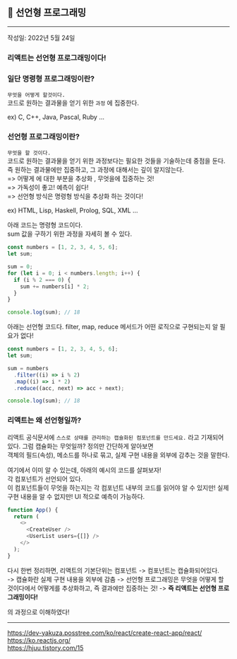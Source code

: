 ## 🚀 선언형 프로그래밍

---

작성일: 2022년 5월 24일

### 리액트는 선언형 프로그래밍이다!

### 일단 명령형 프로그래밍이란?

`무엇을 어떻게 할것이다.`  
코드로 원하는 결과물을 얻기 위한 `과정` 에 집중한다.

ex) C, C++, Java, Pascal, Ruby ...

### 선언형 프로그래밍이란?

`무엇을 할 것이다.`  
코드로 원하는 결과물을 얻기 위한 과정보다는 필요한 것들을 기술하는데 중점을 둔다.  
즉 원하는 결과물에만 집중하고, 그 과정에 대해서는 깊이 알지않는다.  
=> 어떻게 에 대한 부분을 추상화 , 무엇을에 집중하는 것!  
=> 가독성이 좋고! 예측이 쉽다!  
=> 선언형 방식은 명령형 방식을 추상화 하는 것이다!

ex) HTML, Lisp, Haskell, Prolog, SQL, XML ...

아래 코드는 명령형 코드이다.  
sum 값을 구하기 위한 과정을 자세히 볼 수 있다.

```js
const numbers = [1, 2, 3, 4, 5, 6];
let sum;

sum = 0;
for (let i = 0; i < numbers.length; i++) {
  if (i % 2 === 0) {
    sum += numbers[i] * 2;
  }
}

console.log(sum); // 18
```

아래는 선언형 코드다.
filter, map, reduce 메서드가 어떤 로직으로 구현되는지 알 필요가 없다!

```js
const numbers = [1, 2, 3, 4, 5, 6];
let sum;

sum = numbers
  .filter((i) => i % 2)
  .map((i) => i * 2)
  .reduce((acc, next) => acc + next);

console.log(sum); // 18
```

### 리액트는 왜 선언형일까?

리액트 공식문서에 `스스로 상태를 관리하는 캡슐화된 컴포넌트를 만드세요.` 라고 기재되어 있다. 그럼 캡슐화는 무엇일까? 정의만 간단하게 알아보면  
객체의 필드(속성), 메소드를 하나로 묶고, 실제 구현 내용을 외부에 감추는 것을 말한다.

여기에서 이미 알 수 있는데, 아래의 예시의 코드를 살펴보자!  
 각 컴포넌트가 선언되어 있다.  
이 컴포넌트들이 무엇을 하는지는 각 컴포넌트 내부의 코드를 읽어야 알 수 있지만! 실제 구현 내용을 알 수 없지만! UI 적으로 예측이 가능하다.

```js
function App() {
  return (
    <>
      <CreateUser />
      <UserList users={[]} />
    </>
  );
}
```

다시 한번 정리하면, 리액트의 기본단위는 컴포넌트 -> 컴포넌트는 캡슐화되어있다.  
-> 캡슐화란 실제 구현 내용을 외부에 감춤 -> 선언형 프로그래밍은 무엇을 어떻게 할 것이다에서 어떻게를 추상화하고, 즉 결과에만 집중하는 것! -> **즉 리액트는 선언형 프로그래밍이다!**

의 과정으로 이해하였다!

---

https://dev-yakuza.posstree.com/ko/react/create-react-app/react/  
https://ko.reactjs.org/  
https://hjuu.tistory.com/15
